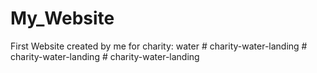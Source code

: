 # My_Website
First Website created by me for charity: water
#   c h a r i t y - w a t e r - l a n d i n g  
 #   c h a r i t y - w a t e r - l a n d i n g  
 #   c h a r i t y - w a t e r - l a n d i n g  
 